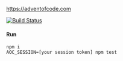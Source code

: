 https://adventofcode.com

[![Build Status](https://travis-ci.org/francoisperron/adventofcode-2020.svg?branch=main)](https://travis-ci.org/francoisperron/adventofcode-2020)

#### Run
    npm i
    AOC_SESSION=[your session token] npm test
